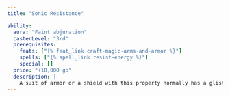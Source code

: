 ```yaml
---
title: "Sonic Resistance"

ability:
  aura: "Faint abjuration"
  casterLevel: "3rd"
  prerequisites:
    feats: ["{% feat_link craft-magic-arms-and-armor %}"]
    spells: ["{% spell_link resist-energy %}"]
    special: []
  price: "+18,000 gp"
  description: |
    A suit of armor or a shield with this property normally has a glistening appearance. The armor absorbs the first 10 points of sonic damage per attack that the wearer would normally take (similar to the {% spell_link resist-energy %} spell).
---
```

